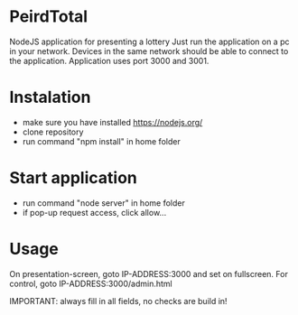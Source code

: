 # PeirdTotal
NodeJS application for presenting a lottery
Just run the application on a pc in your network.
Devices in the same network should be able to connect to the application.
Application uses port 3000 and 3001.

# Instalation
- make sure you have installed https://nodejs.org/
- clone repository
- run command "npm install" in home folder

# Start application
- run command "node server" in home folder
- if pop-up request access, click allow...

# Usage
On presentation-screen, goto IP-ADDRESS:3000 and set on fullscreen.
For control, goto IP-ADDRESS:3000/admin.html

IMPORTANT: always fill in all fields, no checks are build in!
